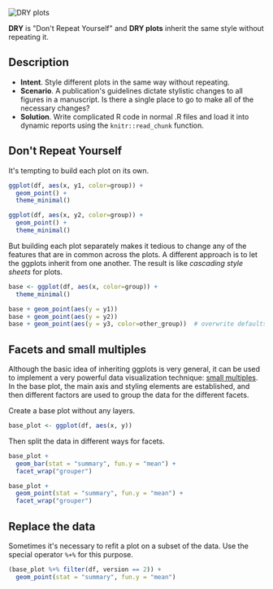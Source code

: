 ![DRY plots](design-patterns/dry-plots/dry-plots.png)

**DRY** is "Don't Repeat Yourself" and **DRY plots** inherit the same style without repeating it.

## Description

* **Intent**. Style different plots in the same way without repeating.
* **Scenario**. A publication's guidelines dictate stylistic
  changes to all figures in a manuscript. Is there a single place to go
  to make all of the necessary changes?
* **Solution**. Write complicated R code in normal .R files and load it into
  dynamic reports using the `knitr::read_chunk` function.

## Don't Repeat Yourself

It's tempting to build each plot on its own.

```R
ggplot(df, aes(x, y1, color=group)) +
  geom_point() +
  theme_minimal()

ggplot(df, aes(x, y2, color=group)) +
  geom_point() +
  theme_minimal()
```

But building each plot separately makes it tedious to change any of the features that are in common across the plots. A different approach is to let the ggplots inherit from one another. The result is like _cascading style sheets_ for plots.

```R
base <- ggplot(df, aes(x, color=group)) +
  theme_minimal()

base + geom_point(aes(y = y1))
base + geom_point(aes(y = y2))
base + geom_point(aes(y = y3, color=other_group))  # overwrite defaults
```

## Facets and small multiples

Although the basic idea of inheriting ggplots is very general, it can be used to implement a very powerful data visualization technique: [small multiples](https://en.wikipedia.org/wiki/Small_multiple). In the base plot, the main axis and styling elements are established, and then different factors are used to group the data for the different facets.

Create a base plot without any layers.

```R
base_plot <- ggplot(df, aes(x, y))
```

Then split the data in different ways for facets.

```R
base_plot +
  geom_bar(stat = "summary", fun.y = "mean") +
  facet_wrap("grouper")

base_plot +
  geom_point(stat = "summary", fun.y = "mean") +
  facet_wrap("grouper")
```

## Replace the data

Sometimes it's necessary to refit a plot on a subset of the data. Use the special operator `%+%` for this purpose.

```R
(base_plot %+% filter(df, version == 2)) +
  geom_point(stat = "summary", fun.y = "mean")
```

